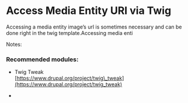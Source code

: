 # Access Media Entity URI via Twig

Accessing a media entity image’s url is sometimes necessary and can be done right in the twig template.Accessing media enti

Notes:

### Recommended modules:

* Twig Tweak  
  [https://www.drupal.org/project/twig\_tweak](https://www.drupal.org/project/twig_tweak)

* 


